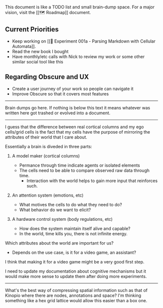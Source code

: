 This document is like a TODO list and small brain-dump space. For a major vision, visit the [[🗺 Roadmap]] document.

## Current Priorities

* Keep working on [[🔬 Experiment 001a - Parsing Markdown with Cellular Automata]].
* Read the new book I bought
* Have monthly/etc calls with Nick to review my work or some other similar social tool like this

## Regarding Obscure and UX

* Create a user journey of your work so people can navigate it
* Improve Obscure so that it covers most features

---

Brain dumps go here. If nothing is below this text it means whatever was written here got trashed or evolved into a document.

---

I guess that the difference between real cortical columns and my ego cells/grid cells is the fact that my cells have the purpose of mirroring the attributes of their world that I care about.

Essentially a brain is diveded in three parts:

1. A model maker (cortical columns)
	- Permance through time indicate agents or isolated elements
	- The cells need to be able to compare observed raw data through time.
		- Interaction with the world helps to gain more input that reinforces such.

2. An attention system (emotions, etc)
	- What motives the cells to do what they need to do?
	- What behavior do we want to elicit?

3. A hardware control system (body regulations, etc)
	- How does the system maintain itself alive and capable?
	- In the world, time kills you, there is not infinite energy.

Which attributes about the world are important for us?
- Depends on the use case, is it for a video game, an assistant?

I think that making it for a video game might be a very good first step.

I need to update my documentation about cognitive mechanisms but it would make more sense to update them after doing more experiments.

---

What's the best way of compressing spatial information such as that of Kinopio where there are nodes, annotations and space? I'm thinking something like a hex grid lattice would allow this easier than a box one.